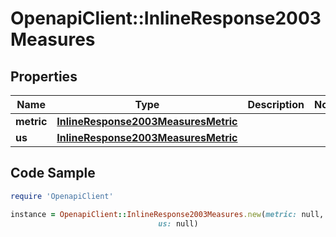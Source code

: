 # OpenapiClient::InlineResponse2003Measures

## Properties

Name | Type | Description | Notes
------------ | ------------- | ------------- | -------------
**metric** | [**InlineResponse2003MeasuresMetric**](InlineResponse2003MeasuresMetric.md) |  | 
**us** | [**InlineResponse2003MeasuresMetric**](InlineResponse2003MeasuresMetric.md) |  | 

## Code Sample

```ruby
require 'OpenapiClient'

instance = OpenapiClient::InlineResponse2003Measures.new(metric: null,
                                 us: null)
```


